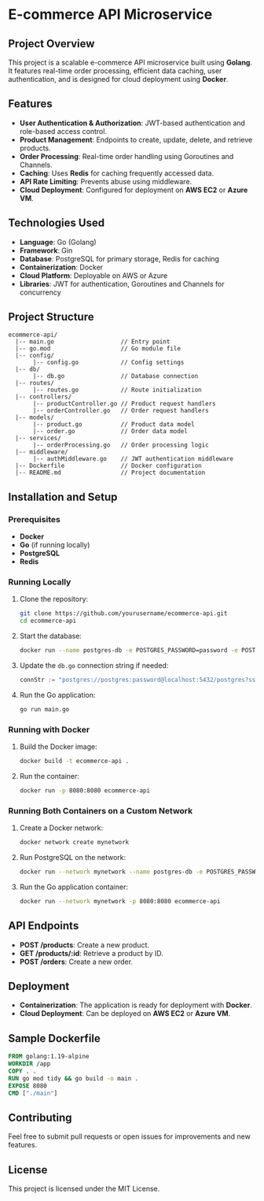 # E-commerce API Microservice

## Project Overview

This project is a scalable e-commerce API microservice built using **Golang**. It features real-time order processing, efficient data caching, user authentication, and is designed for cloud deployment using **Docker**.

## Features

- **User Authentication & Authorization**: JWT-based authentication and role-based access control.
- **Product Management**: Endpoints to create, update, delete, and retrieve products.
- **Order Processing**: Real-time order handling using Goroutines and Channels.
- **Caching**: Uses **Redis** for caching frequently accessed data.
- **API Rate Limiting**: Prevents abuse using middleware.
- **Cloud Deployment**: Configured for deployment on **AWS EC2** or **Azure VM**.

## Technologies Used

- **Language**: Go (Golang)
- **Framework**: Gin
- **Database**: PostgreSQL for primary storage, Redis for caching
- **Containerization**: Docker
- **Cloud Platform**: Deployable on AWS or Azure
- **Libraries**: JWT for authentication, Goroutines and Channels for concurrency

## Project Structure

```
ecommerce-api/
  |-- main.go                   // Entry point
  |-- go.mod                    // Go module file
  |-- config/
       |-- config.go            // Config settings
  |-- db/
       |-- db.go                // Database connection
  |-- routes/
       |-- routes.go            // Route initialization
  |-- controllers/
       |-- productController.go // Product request handlers
       |-- orderController.go   // Order request handlers
  |-- models/
       |-- product.go           // Product data model
       |-- order.go             // Order data model
  |-- services/
       |-- orderProcessing.go   // Order processing logic
  |-- middleware/
       |-- authMiddleware.go    // JWT authentication middleware
  |-- Dockerfile                // Docker configuration
  |-- README.md                 // Project documentation
```

## Installation and Setup

### Prerequisites

- **Docker**
- **Go** (if running locally)
- **PostgreSQL**
- **Redis**

### Running Locally

1. Clone the repository:
   ```bash
   git clone https://github.com/yourusername/ecommerce-api.git
   cd ecommerce-api
   ```
2. Start the database:
   ```bash
   docker run --name postgres-db -e POSTGRES_PASSWORD=password -e POSTGRES_USER=postgres -e POSTGRES_DB=postgres -p 5432:5432 -d postgres
   ```
3. Update the `db.go` connection string if needed:
   ```go
   connStr := "postgres://postgres:password@localhost:5432/postgres?sslmode=disable"
   ```
4. Run the Go application:
   ```bash
   go run main.go
   ```

### Running with Docker

1. Build the Docker image:
   ```bash
   docker build -t ecommerce-api .
   ```
2. Run the container:
   ```bash
   docker run -p 8080:8080 ecommerce-api
   ```

### Running Both Containers on a Custom Network

1. Create a Docker network:
   ```bash
   docker network create mynetwork
   ```
2. Run PostgreSQL on the network:
   ```bash
   docker run --network mynetwork --name postgres-db -e POSTGRES_PASSWORD=password -e POSTGRES_USER=postgres -e POSTGRES_DB=postgres -p 5432:5432 -d postgres
   ```
3. Run the Go application container:
   ```bash
   docker run --network mynetwork -p 8080:8080 ecommerce-api
   ```

## API Endpoints

- **POST /products**: Create a new product.
- **GET /products/:id**: Retrieve a product by ID.
- **POST /orders**: Create a new order.

## Deployment

- **Containerization**: The application is ready for deployment with **Docker**.
- **Cloud Deployment**: Can be deployed on **AWS EC2** or **Azure VM**.

## Sample Dockerfile

```dockerfile
FROM golang:1.19-alpine
WORKDIR /app
COPY . .
RUN go mod tidy && go build -o main .
EXPOSE 8080
CMD ["./main"]
```

## Contributing

Feel free to submit pull requests or open issues for improvements and new features.

## License

This project is licensed under the MIT License.
